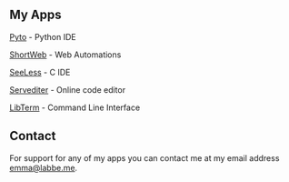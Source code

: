 ## My Apps

[Pyto](https://pyto.app) - Python IDE

[ShortWeb](https://shortweb.app) - Web Automations

[SeeLess](https://seeless.app) - C IDE

[Servediter](https://servediter.app) - Online code editor

[LibTerm](https://libterm.app) - Command Line Interface


## Contact

For support for any of my apps you can contact me at my email address [emma@labbe.me](mailto:emma@labbe.me).
